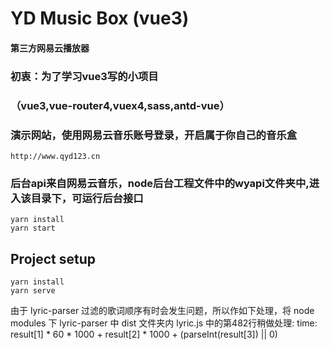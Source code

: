 # YD Music Box (vue3)

#### 第三方网易云播放器

### 初衷：为了学习vue3写的小项目
### （vue3,vue-router4,vuex4,sass,antd-vue）

### 演示网站，使用网易云音乐账号登录，开启属于你自己的音乐盒
```
http://www.qyd123.cn
```

### 后台api来自网易云音乐，node后台工程文件中的wyapi文件夹中,进入该目录下，可运行后台接口
```
yarn install
yarn start
```

## Project setup
```
yarn install
yarn serve
```

<!-- node modules -->
由于 lyric-parser 过滤的歌词顺序有时会发生问题，所以作如下处理，将 node modules 下 lyric-parser 中 dist 文件夹内 lyric.js 中的第482行稍做处理:
time: result[1] * 60 * 1000 + result[2] * 1000 + (parseInt(result[3]) || 0)
